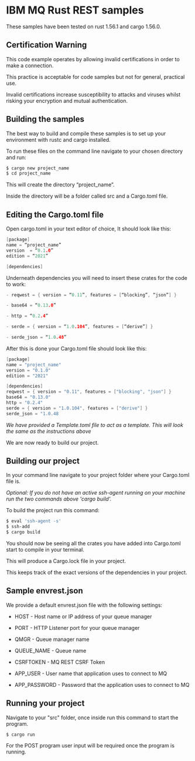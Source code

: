 # IBM MQ Rust REST samples

These samples have been tested on rust 1.56.1 and cargo 1.56.0.

## Certification Warning

This code example operates by allowing invalid certifications in order to make a connection.

This practice is acceptable for code samples but not for general, practical use.

Invalid certifications increase susceptibility to attacks and viruses whilst risking your encryption and mutual authentication.

## Building the samples

The best way to build and compile these samples is to set up your environment with rustc and cargo installed. 

To run these files on the command line navigate to your chosen directory and run: 

```bash
$ cargo new project_name
$ cd project_name
```
This will create the directory “project_name”.

Inside the directory will be a folder called src and a Cargo.toml file.

## Editing the Cargo.toml file

Open cargo.toml in your text editor of choice, It should look like this:

```c
[package]
name = “project_name”
version  = “0.1.0”
edition = “2021”

[dependencies]
```

Underneath dependencies you will need to insert these crates for the code to work:
```c
- reqwest = { version = “0.11”, features = [“blocking”, “json”] }

- base64 = “0.13.0”

- http = “0.2.4”

- serde = { version = “1.0.104”, features = [“derive”] }

- serde_json = “1.0.48”
```

After this is done your Cargo.toml file should look like this:

```c
[package]
name = "project_name"
version = "0.1.0"
edition = "2021"

[dependencies]
reqwest = { version = "0.11", features = ["blocking", "json"] }
base64 = "0.13.0"
http = "0.2.4"
serde = { version = "1.0.104", features = ["derive"] }
serde_json = "1.0.48
```
*We have provided a Template.toml file to act as a template. This will look the same as the instructions above*

We are now ready to build our project.


## Building our project

In your command line navigate to your project folder where your Cargo.toml file is. 

*Optional:
If you do not have an active ssh-agent running on your machine run the two commands above 'cargo build'.*

To build the project run this command:

```bash
$ eval 'ssh-agent -s'
$ ssh-add
$ cargo build
```

You should now be seeing all the crates you have added into Cargo.toml start to compile in your terminal.

This will produce a Cargo.lock file in your project. 

This keeps track of the exact versions of the dependencies in your project.


## Sample envrest.json

We provide a default envrest.json file with the following settings: 

* HOST - Host name or IP address of your queue manager

* PORT - HTTP Listener port for your queue manager

* QMGR - Queue manager name

* QUEUE_NAME - Queue name

* CSRFTOKEN - MQ REST CSRF Token

* APP_USER - User name that application uses to connect to MQ

* APP_PASSWORD - Password that the application uses to connect to MQ
 

## Running your project

Navigate to your "src" folder, once inside run this command to start the program.

```
$ cargo run
```
For the POST program user input will be required once the program is running.



 